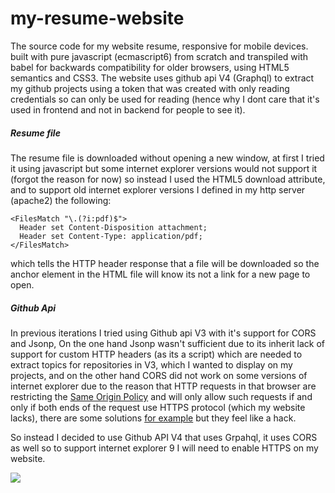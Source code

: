 # my-resume-website
The source code for my website resume, responsive for mobile devices. built with pure javascript (ecmascript6) from scratch and transpiled with babel for backwards compatibility for older browsers, using HTML5 semantics and CSS3. 
The website uses github api V4 (Graphql) to extract my github projects using a token that was created with only reading credentials so can only be used for reading (hence why I dont care that it's used in frontend and not in backend for people to see it).
##### Resume file
The resume file is downloaded without opening a new window, at first I tried it using javascript but some internet explorer versions would not support it (forgot the reason for now) so instead I used the HTML5 download attribute, and to support old internet explorer versions I defined in my http server (apache2) the following:

```shell script
<FilesMatch "\.(?i:pdf)$">
  Header set Content-Disposition attachment;
  Header set Content-Type: application/pdf;
</FilesMatch>
```

which tells the HTTP header response that a file will be downloaded so the anchor element in the HTML file will know its not a link for a new page to open.
##### Github Api
In previous iterations I tried using Github api V3 with it's support for CORS and Jsonp, On the one hand Jsonp wasn't sufficient due to its inherit lack of support for custom HTTP headers (as its a script) which are needed to extract topics for repositories in V3, which I wanted to display on my projects, and on the other hand CORS did not work on some versions of internet explorer due to the reason that HTTP requests in that browser are restricting the [Same Origin Policy](https://en.wikipedia.org/wiki/Same-origin_policy) and will only allow such requests if and only if both ends of the request use HTTPS protocol (which my website lacks), there are some solutions [for example](http://blog.gauffin.org/2014/04/how-to-use-cors-requests-in-internet-explorer-9-and-below/) but they feel like a hack.

So instead I decided to use Github API V4 that uses Grpahql, it uses CORS as well so to support internet explorer 9 I will need to enable HTTPS on my website.

![](https://i.imgur.com/6HAkBib.png)
